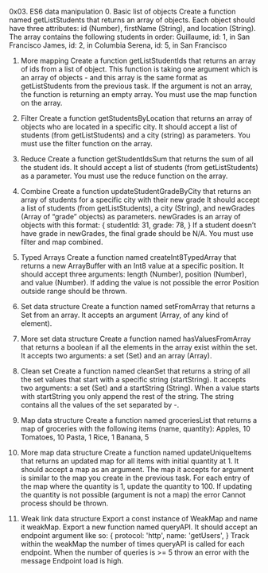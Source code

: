 0x03. ES6 data manipulation
0. Basic list of objects
Create a function named getListStudents that returns an array of objects.
Each object should have three attributes: id (Number), firstName (String), and location (String).
The array contains the following students in order:
Guillaume, id: 1, in San Francisco
James, id: 2, in Columbia
Serena, id: 5, in San Francisco

1. More mapping
Create a function getListStudentIds that returns an array of ids from a list of object.
This function is taking one argument which is an array of objects - and this array is the same format as getListStudents from the previous task.
If the argument is not an array, the function is returning an empty array.
You must use the map function on the array.

2. Filter
Create a function getStudentsByLocation that returns an array of objects who are located in a specific city.
It should accept a list of students (from getListStudents) and a city (string) as parameters.
You must use the filter function on the array.

3. Reduce
Create a function getStudentIdsSum that returns the sum of all the student ids.
It should accept a list of students (from getListStudents) as a parameter.
You must use the reduce function on the array.

4. Combine
Create a function updateStudentGradeByCity that returns an array of students for a specific city with their new grade
It should accept a list of students (from getListStudents), a city (String), and newGrades (Array of “grade” objects) as parameters.
newGrades is an array of objects with this format:
  {
    studentId: 31,
    grade: 78,
  }
If a student doesn’t have grade in newGrades, the final grade should be N/A.
You must use filter and map combined.

5. Typed Arrays
Create a function named createInt8TypedArray that returns a new ArrayBuffer with an Int8 value at a specific position.
It should accept three arguments: length (Number), position (Number), and value (Number).
If adding the value is not possible the error Position outside range should be thrown.

6. Set data structure
Create a function named setFromArray that returns a Set from an array.
It accepts an argument (Array, of any kind of element).

7. More set data structure
Create a function named hasValuesFromArray that returns a boolean if all the elements in the array exist within the set.
It accepts two arguments: a set (Set) and an array (Array).

8. Clean set
Create a function named cleanSet that returns a string of all the set values that start with a specific string (startString).
It accepts two arguments: a set (Set) and a startString (String).
When a value starts with startString you only append the rest of the string. The string contains all the values of the set separated by -.

9. Map data structure
Create a function named groceriesList that returns a map of groceries with the following items (name, quantity):
Apples, 10
Tomatoes, 10
Pasta, 1
Rice, 1
Banana, 5

10. More map data structure
Create a function named updateUniqueItems that returns an updated map for all items with initial quantity at 1.
It should accept a map as an argument. The map it accepts for argument is similar to the map you create in the previous task.
For each entry of the map where the quantity is 1, update the quantity to 100. If updating the quantity is not possible (argument is not a map) the error Cannot process should be thrown.

11. Weak link data structure
Export a const instance of WeakMap and name it weakMap.
Export a new function named queryAPI. It should accept an endpoint argument like so:
  {
    protocol: 'http',
    name: 'getUsers',
  }
Track within the weakMap the number of times queryAPI is called for each endpoint.
When the number of queries is >= 5 throw an error with the message Endpoint load is high.

